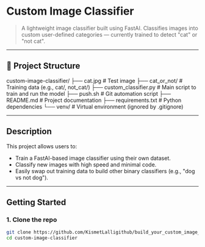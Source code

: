# Custom Image Classifier

> A lightweight image classifier built using FastAI. Classifies images into custom user-defined categories — currently trained to detect "cat" or "not cat".

---

## 📁 Project Structure

custom-image-classifier/
├── cat.jpg # Test image
├── cat_or_not/ # Training data (e.g., cat/, not_cat/)
├── custom_classifier.py # Main script to train and run the model
├── push.sh # Git automation script
├── README.md # Project documentation
├── requirements.txt # Python dependencies
└── venv/ # Virtual environment (ignored by .gitignore)

---

## Description

This project allows users to:

- Train a FastAI-based image classifier using their own dataset.
- Classify new images with high speed and minimal code.
- Easily swap out training data to build other binary classifiers (e.g., "dog vs not dog").

---

## Getting Started

### 1. Clone the repo

```bash
git clone https://github.com/KismetLalligithub/build_your_custom_image_classifer.git
cd custom-image-classifier
```
